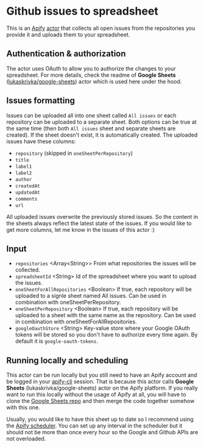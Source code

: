 # Github issues to spreadsheet

This is an [Apify](https://apify.com/) [actor](https://apify.com/actors) that collects all open issues from the repositories you provide it and uploads them to your spreadsheet.

## Authentication & authorization
The actor uses OAuth to allow you to authorize the changes to your spreadsheet. For more details, check the readme of **Google Sheets** ([lukaskrivka/google-sheets](https://apify.com/lukaskrivka/google-sheets)) actor which is used here under the hood.

## Issues formatting
Issues can be uploaded all into one sheet called `All issues` or each repository can be uploaded to a separate sheet. Both options can be true at the same time (then both `All issues` sheet and separate sheets are created). If the sheet doesn't exist, it is automatically created. The uploaded issues have these columns:
- `repository` (skipped in `oneSheetPerRepository`)
- `title`
- `label1`
- `label2`
- `author`
- `createdAt`
- `updatedAt`
- `comments`
- `url`

All uploaded issues overwrite the previously stored issues. So the content in the sheets always reflect the latest state of the issues. If you would like to get more columns, let me know in the issues of this actor :)

## Input
- `repositories` \<Array\<String\>\> From what repositories the issues will be collected.
- `spreadsheetId` \<String\> Id of the spreadsheet where you want to upload the issues.
- `oneSheetForAllRepositories` \<Boolean\> If true, each repository will be uploaded to a signle sheet named All issues. Can be used in combination with oneSheetPerRepository.
- `oneSheetPerRepository` \<Boolean\> If true, each repository will be uploaded to a sheet with the same name as the repository. Can be used in combination with oneSheetForAllRepositories.
- `googleOauthStore` \<String\> Key-value store where your Google OAuth tokens will be stored so you don't have to authorize every time again. By default it is `google-oauth-tokens`.

## Running locally and scheduling
This actor can be run locally but you still need to have an Apify account and be logged in your [apify-cli]() session. That is because this actor calls **Google Sheets** (lukaskrivka/google-sheets) actor on the Apify platform. If you really want to run this locally without the usage of Apify at all, you will have to clone the [Google Sheets repo](https://github.com/metalwarrior665/actor-google-sheets) and then merge the code together somehow with this one.

Usually, you would like to have this sheet up to date so I recommend using the [Apify scheduler](https://my.apify.com/schedules). You can set up any interval in the scheduler but it should not be more than once every hour so the Google and Github APIs are not overloaded.
